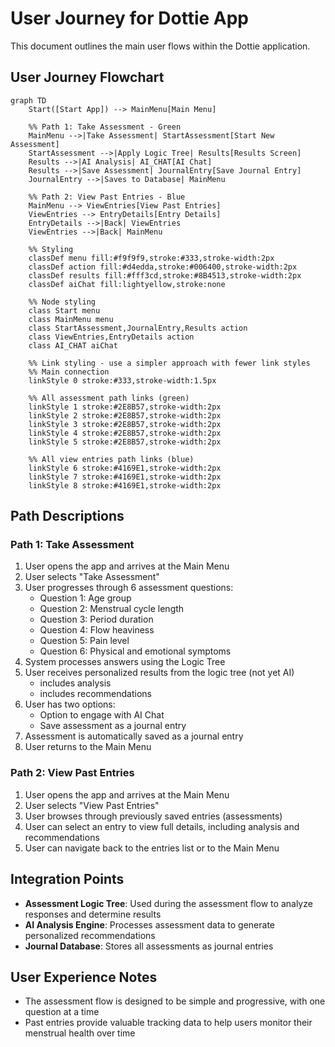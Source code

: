# User Journey for Dottie App

This document outlines the main user flows within the Dottie application.

## User Journey Flowchart

```mermaid
graph TD
    Start([Start App]) --> MainMenu[Main Menu]
    
    %% Path 1: Take Assessment - Green
    MainMenu -->|Take Assessment| StartAssessment[Start New Assessment]
    StartAssessment -->|Apply Logic Tree| Results[Results Screen]
    Results -->|AI Analysis| AI_CHAT[AI Chat]
    Results -->|Save Assessment| JournalEntry[Save Journal Entry]
    JournalEntry -->|Saves to Database| MainMenu
    
    %% Path 2: View Past Entries - Blue
    MainMenu --> ViewEntries[View Past Entries]
    ViewEntries --> EntryDetails[Entry Details]
    EntryDetails -->|Back| ViewEntries
    ViewEntries -->|Back| MainMenu
    
    %% Styling
    classDef menu fill:#f9f9f9,stroke:#333,stroke-width:2px
    classDef action fill:#d4edda,stroke:#006400,stroke-width:2px
    classDef results fill:#fff3cd,stroke:#8B4513,stroke-width:2px
    classDef aiChat fill:lightyellow,stroke:none
    
    %% Node styling
    class Start menu
    class MainMenu menu
    class StartAssessment,JournalEntry,Results action
    class ViewEntries,EntryDetails action
    class AI_CHAT aiChat
    
    %% Link styling - use a simpler approach with fewer link styles
    %% Main connection
    linkStyle 0 stroke:#333,stroke-width:1.5px
    
    %% All assessment path links (green)
    linkStyle 1 stroke:#2E8B57,stroke-width:2px
    linkStyle 2 stroke:#2E8B57,stroke-width:2px
    linkStyle 3 stroke:#2E8B57,stroke-width:2px
    linkStyle 4 stroke:#2E8B57,stroke-width:2px
    linkStyle 5 stroke:#2E8B57,stroke-width:2px
    
    %% All view entries path links (blue)
    linkStyle 6 stroke:#4169E1,stroke-width:2px
    linkStyle 7 stroke:#4169E1,stroke-width:2px
    linkStyle 8 stroke:#4169E1,stroke-width:2px
```


## Path Descriptions

### Path 1: Take Assessment

1. User opens the app and arrives at the Main Menu
2. User selects "Take Assessment"
3. User progresses through 6 assessment questions:
   - Question 1: Age group
   - Question 2: Menstrual cycle length
   - Question 3: Period duration
   - Question 4: Flow heaviness
   - Question 5: Pain level
   - Question 6: Physical and emotional symptoms
4. System processes answers using the Logic Tree
5. User receives personalized results from the logic tree (not yet AI)
   - includes analysis
   - includes recommendations
6. User has two options:
   -  Option to engage with AI Chat
   - Save assessment as a journal entry
7. Assessment is automatically saved as a journal entry
8.  User returns to the Main Menu

### Path 2: View Past Entries

1. User opens the app and arrives at the Main Menu
2. User selects "View Past Entries"
3. User browses through previously saved entries (assessments)
4. User can select an entry to view full details, including analysis and recommendations
5. User can navigate back to the entries list or to the Main Menu

## Integration Points

- **Assessment Logic Tree**: Used during the assessment flow to analyze responses and determine results
- **AI Analysis Engine**: Processes assessment data to generate personalized recommendations
- **Journal Database**: Stores all assessments as journal entries

## User Experience Notes

- The assessment flow is designed to be simple and progressive, with one question at a time
- Past entries provide valuable tracking data to help users monitor their menstrual health over time 
